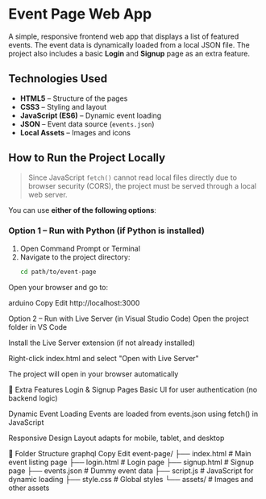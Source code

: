 #  Event Page Web App

A simple, responsive frontend web app that displays a list of featured events. The event data is dynamically loaded from a local JSON file. The project also includes a basic **Login** and **Signup** page as an extra feature.

##  Technologies Used

- **HTML5** – Structure of the pages  
- **CSS3** – Styling and layout  
- **JavaScript (ES6)** – Dynamic event loading  
- **JSON** – Event data source (`events.json`)  
- **Local Assets** – Images and icons  

##  How to Run the Project Locally

> Since JavaScript `fetch()` cannot read local files directly due to browser security (CORS), the project must be served through a local web server.

You can use **either of the following options**:

### Option 1 – Run with Python (if Python is installed)

1. Open Command Prompt or Terminal
2. Navigate to the project directory:
   ```bash
   cd path/to/event-page
Open your browser and go to:

arduino
Copy
Edit
http://localhost:3000

 Option 2 – Run with Live Server (in Visual Studio Code)
Open the project folder in VS Code

Install the Live Server extension (if not already installed)

Right-click index.html and select "Open with Live Server"

The project will open in your browser automatically

🌟 Extra Features
Login & Signup Pages
Basic UI for user authentication (no backend logic)

Dynamic Event Loading
Events are loaded from events.json using fetch() in JavaScript

Responsive Design
Layout adapts for mobile, tablet, and desktop

📁 Folder Structure
graphql
Copy
Edit
event-page/
├── index.html         # Main event listing page
├── login.html         # Login page
├── signup.html        # Signup page
├── events.json        # Dummy event data
├── script.js          # JavaScript for dynamic loading
├── style.css          # Global styles
└── assets/            # Images and other assets
